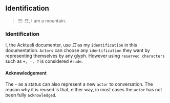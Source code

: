 ## Identification
> ☶: ☶, I am a mountain.

### Identification
I, the Acktueli documenter, use _☶_ as my `identification` in this documentation.  `Actors` can choose any `identification` they want by representing themselves by any glyph.  However using `reserved characters` such as `+, -, ?` is considered `#rude`.

#### Acknowledgement
The `~` as a status can also represent a new `actor` to conversation.  The reason why it is reused is that, either way, in most cases the `actor` has not been fully `acknowledged`.
